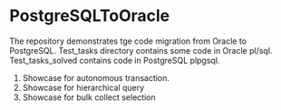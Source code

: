 # PostgreSQLToOracle
The repository demonstrates tge code migration from Oracle to PostgreSQL.
Test_tasks directory contains some code in Oracle pl/sql.
Test_tasks_solved contains code in PostgreSQL plpgsql.

1. Showcase for autonomous transaction.
2. Showcase for hierarchical query
3. Showcase for bulk collect selection
